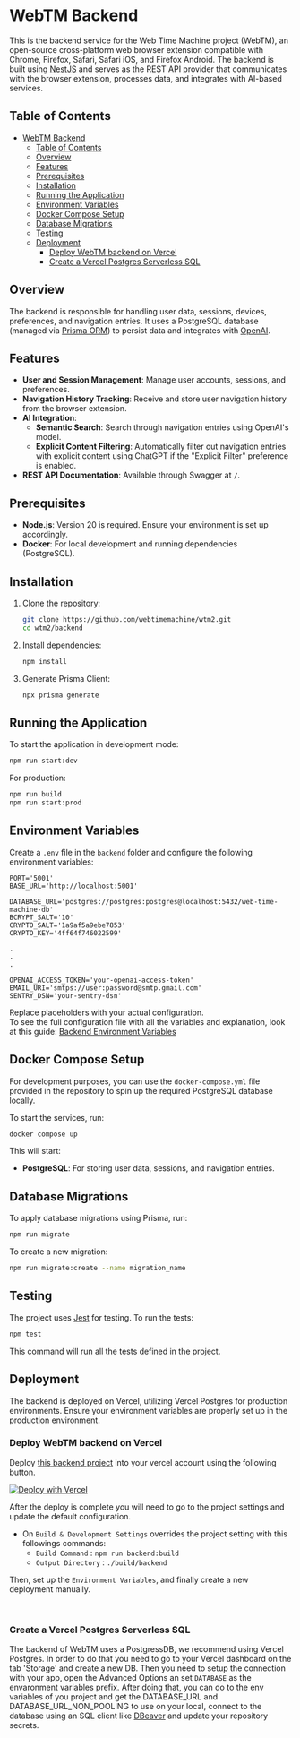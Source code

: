 # WebTM Backend

This is the backend service for the Web Time Machine project (WebTM), an open-source cross-platform web browser extension compatible with Chrome, Firefox, Safari, Safari iOS, and Firefox Android. The backend is built using [NestJS](https://nestjs.com/) and serves as the REST API provider that communicates with the browser extension, processes data, and integrates with AI-based services.

## Table of Contents

- [WebTM Backend](#webtm-backend)
  - [Table of Contents](#table-of-contents)
  - [Overview](#overview)
  - [Features](#features)
  - [Prerequisites](#prerequisites)
  - [Installation](#installation)
  - [Running the Application](#running-the-application)
  - [Environment Variables](#environment-variables)
  - [Docker Compose Setup](#docker-compose-setup)
  - [Database Migrations](#database-migrations)
  - [Testing](#testing)
  - [Deployment](#deployment)
    - [Deploy WebTM backend on Vercel](#deploy-webtm-backend-on-vercel)
    - [Create a Vercel Postgres Serverless SQL](#create-a-vercel-postgres-serverless-sql)

## Overview

The backend is responsible for handling user data, sessions, devices, preferences, and navigation entries. It uses a PostgreSQL database (managed via [Prisma ORM](https://www.prisma.io/)) to persist data and integrates with [OpenAI](https://openai.com/).

## Features

- **User and Session Management**: Manage user accounts, sessions, and preferences.
- **Navigation History Tracking**: Receive and store user navigation history from the browser extension.
- **AI Integration**:
  - **Semantic Search**: Search through navigation entries using OpenAI's model.
  - **Explicit Content Filtering**: Automatically filter out navigation entries with explicit content using ChatGPT if the "Explicit Filter" preference is enabled.
- **REST API Documentation**: Available through Swagger at `/`.

## Prerequisites

- **Node.js**: Version 20 is required. Ensure your environment is set up accordingly.
- **Docker**: For local development and running dependencies (PostgreSQL).

## Installation

1. Clone the repository:

   ```bash
   git clone https://github.com/webtimemachine/wtm2.git
   cd wtm2/backend
   ```

2. Install dependencies:

   ```bash
   npm install
   ```

3. Generate Prisma Client:

   ```bash
   npx prisma generate
   ```

## Running the Application

To start the application in development mode:

```bash
npm run start:dev
```

For production:

```bash
npm run build
npm run start:prod
```

## Environment Variables

Create a `.env` file in the `backend` folder and configure the following environment variables:

```dotenv
PORT='5001'
BASE_URL='http://localhost:5001'

DATABASE_URL='postgres://postgres:postgres@localhost:5432/web-time-machine-db'
BCRYPT_SALT='10'
CRYPTO_SALT='1a9af5a9ebe7853'
CRYPTO_KEY='4ff64f746022599'

.
.
.

OPENAI_ACCESS_TOKEN='your-openai-access-token'
EMAIL_URI='smtps://user:password@smtp.gmail.com'
SENTRY_DSN='your-sentry-dsn'
```

Replace placeholders with your actual configuration. <br/>
To see the full configuration file with all the variables and explanation, look at this guide: [Backend Environment Variables](/guides/setup-backend-environment-variables.md)

## Docker Compose Setup

For development purposes, you can use the `docker-compose.yml` file provided in the repository to spin up the required PostgreSQL database locally.

To start the services, run:

```bash
docker compose up
```

This will start:

- **PostgreSQL**: For storing user data, sessions, and navigation entries.

## Database Migrations

To apply database migrations using Prisma, run:

```bash
npm run migrate
```

To create a new migration:

```bash
npm run migrate:create --name migration_name
```

## Testing

The project uses [Jest](https://jestjs.io/) for testing. To run the tests:

```bash
npm test
```

This command will run all the tests defined in the project.

## Deployment

The backend is deployed on Vercel, utilizing Vercel Postgres for production environments. Ensure your environment variables are properly set up in the production environment.

### Deploy WebTM backend on Vercel

Deploy [this backend project](https://github.com/webtimemachine/wtm2) into your vercel account using the following button.

[![Deploy with Vercel](https://vercel.com/button)](https://vercel.com/new/clone?repository-url=https%3A%2F%2Fgithub.com%2Fwebtimemachine%2Fwtm2%2Ftree%2Fmain%2Fapps%2Fbackend)

After the deploy is complete you will need to go to the project settings and update the default configuration.

- On `Build & Development Settings` overrides the project setting with this followings commands:
  - `Build Command` : `npm run backend:build`
  - `Output Directory` : `./build/backend`

Then, set up the `Environment Variables`, and finally create a new deployment manually.

<br/>

### Create a Vercel Postgres Serverless SQL

The backend of WebTM uses a PostgressDB, we recommend using Vercel Postgres. In order to do that you need to go to your Vercel dashboard on the tab 'Storage' and create a new DB. Then you need to setup the connection with your app, open the Advanced Options an set `DATABASE` as the envaronment variables prefix. After doing that, you can do to the env variables of you project and get the DATABASE_URL and DATABASE_URL_NON_POOLING to use on your local, connect to the database using an SQL client like [DBeaver](https://dbeaver.io/) and update your repository secrets.
